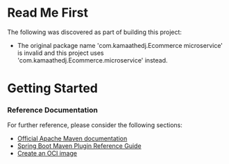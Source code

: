 # Read Me First
The following was discovered as part of building this project:

* The original package name 'com.kamaathedj.Ecommerce microservice' is invalid and this project uses 'com.kamaathedj.Ecommerce.microservice' instead.

# Getting Started

### Reference Documentation
For further reference, please consider the following sections:

* [Official Apache Maven documentation](https://maven.apache.org/guides/index.html)
* [Spring Boot Maven Plugin Reference Guide](https://docs.spring.io/spring-boot/docs/2.6.6/maven-plugin/reference/html/)
* [Create an OCI image](https://docs.spring.io/spring-boot/docs/2.6.6/maven-plugin/reference/html/#build-image)

